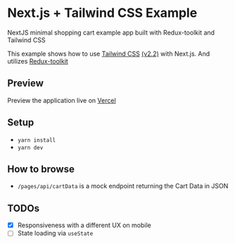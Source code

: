 # Next.js + Tailwind CSS Example

NextJS minimal shopping cart example app built with Redux-toolkit and Tailwind CSS

This example shows how to use [Tailwind CSS](https://tailwindcss.com/) [(v2.2)](https://blog.tailwindcss.com/tailwindcss-2-2) with Next.js. And utilizes [Redux-toolkit](https://redux-toolkit.js.org/)

## Preview

Preview the application live on [Vercel](https://godafos.vercel.app/)

## Setup

- `yarn install`
- `yarn dev`

## How to browse

- `/pages/api/cartData` is a mock endpoint returning the Cart Data in JSON

## TODOs

- [x] Responsiveness with a different UX on mobile
- [ ] State loading via `useState`
